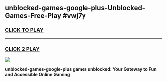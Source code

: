 
## unblocked-games-google-plus-Unblocked-Games-Free-Play #vwj7y
<h3>
<a href="https://us.freeplayer.one?title=unblocked-games-google-plus&ref=9M">CLICK TO PLAY</a></h3>
<hr>

<h3>
<a href="https://us.freeplayer.one?title=unblocked-games-google-plus&ref=9M">CLICK 2 PLAY</a>
  
</h3>

<a href="https://us.freeplayer.one?title=unblocked-games-google-plus&ref=9M"><img src="https://clearcache.store/games.png"></a>


**unblocked-games-google-plus games unblocked: Your Gateway to Fun and Accessible Online Gaming**
